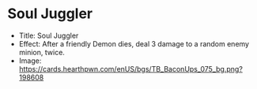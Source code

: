 # Soul Juggler
- Title:  Soul Juggler
- Effect:  After a friendly Demon dies, deal 3 damage to a random enemy minion, twice.
- Image:  https://cards.hearthpwn.com/enUS/bgs/TB_BaconUps_075_bg.png?198608
